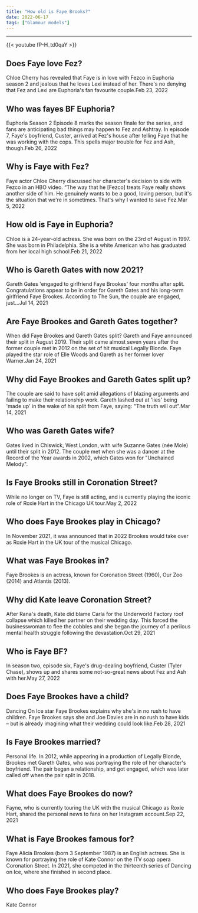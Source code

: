 ```yaml
---
title: "How old is Faye Brooks?"
date: 2022-06-17
tags: ["Glamour models"]
---
```


---
{{< youtube fP-H_td0qaY >}}
## Does Faye love Fez?
Chloe Cherry has revealed that Faye is in love with Fezco in Euphoria season 2 and jealous that he loves Lexi instead of her. There's no denying that Fez and Lexi are Euphoria's fan favourite couple.Feb 23, 2022

## Who was fayes BF Euphoria?
Euphoria Season 2 Episode 8 marks the season finale for the series, and fans are anticipating bad things may happen to Fez and Ashtray. In episode 7, Faye's boyfriend, Custer, arrived at Fez's house after telling Faye that he was working with the cops. This spells major trouble for Fez and Ash, though.Feb 26, 2022

## Why is Faye with Fez?
Faye actor Chloe Cherry discussed her character's decision to side with Fezco in an HBO video. “The way that he [Fezco] treats Faye really shows another side of him. He genuinely wants to be a good, loving person, but it's the situation that we're in sometimes. That's why I wanted to save Fez.Mar 5, 2022

## How old is Faye in Euphoria?
Chloe is a 24-year-old actress. She was born on the 23rd of August in 1997. She was born in Philadelphia. She is a white American who has graduated from her local high school.Feb 21, 2022

## Who is Gareth Gates with now 2021?
Gareth Gates 'engaged to girlfriend Faye Brookes' four months after split. Congratulations appear to be in order for Gareth Gates and his long-term girlfriend Faye Brookes. According to The Sun, the couple are engaged, just…Jul 14, 2021

## Are Faye Brookes and Gareth Gates together?
When did Faye Brookes and Gareth Gates split? Gareth and Faye announced their split in August 2019. Their split came almost seven years after the former couple met in 2012 on the set of hit musical Legally Blonde. Faye played the star role of Elle Woods and Gareth as her former lover Warner.Jan 24, 2021

## Why did Faye Brookes and Gareth Gates split up?
The couple are said to have split amid allegations of blazing arguments and failing to make their relationship work. Gareth lashed out at 'lies' being 'made up' in the wake of his split from Faye, saying: "The truth will out".Mar 14, 2021

## Who was Gareth Gates wife?
Gates lived in Chiswick, West London, with wife Suzanne Gates (née Mole) until their split in 2012. The couple met when she was a dancer at the Record of the Year awards in 2002, which Gates won for "Unchained Melody".

## Is Faye Brooks still in Coronation Street?
While no longer on TV, Faye is still acting, and is currently playing the iconic role of Roxie Hart in the Chicago UK tour.May 2, 2022

## Who does Faye Brookes play in Chicago?
In November 2021, it was announced that in 2022 Brookes would take over as Roxie Hart in the UK tour of the musical Chicago.

## What was Faye Brookes in?
Faye Brookes is an actress, known for Coronation Street (1960), Our Zoo (2014) and Atlantis (2013).

## Why did Kate leave Coronation Street?
After Rana's death, Kate did blame Carla for the Underworld Factory roof collapse which killed her partner on their wedding day. This forced the businesswoman to flee the cobbles and she began the journey of a perilous mental health struggle following the devastation.Oct 29, 2021

## Who is Faye BF?
In season two, episode six, Faye's drug-dealing boyfriend, Custer (Tyler Chase), shows up and shares some not-so-great news about Fez and Ash with her.May 27, 2022

## Does Faye Brookes have a child?
Dancing On Ice star Faye Brookes explains why she's in no rush to have children. Faye Brookes says she and Joe Davies are in no rush to have kids – but is already imagining what their wedding could look like.Feb 28, 2021

## Is Faye Brookes married?
Personal life. In 2012, while appearing in a production of Legally Blonde, Brookes met Gareth Gates, who was portraying the role of her character's boyfriend. The pair began a relationship, and got engaged, which was later called off when the pair split in 2018.

## What does Faye Brookes do now?
Fayne, who is currently touring the UK with the musical Chicago as Roxie Hart, shared the personal news to fans on her Instagram account.Sep 22, 2021

## What is Faye Brookes famous for?
Faye Alicia Brookes (born 3 September 1987) is an English actress. She is known for portraying the role of Kate Connor on the ITV soap opera Coronation Street. In 2021, she competed in the thirteenth series of Dancing on Ice, where she finished in second place.

## Who does Faye Brookes play?
Kate Connor

